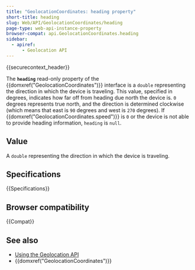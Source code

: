 ```yaml
---
title: "GeolocationCoordinates: heading property"
short-title: heading
slug: Web/API/GeolocationCoordinates/heading
page-type: web-api-instance-property
browser-compat: api.GeolocationCoordinates.heading
sidebar:
  - apiref:
      - Geolocation API
---
```


{{securecontext_header}}

The **`heading`** read-only property of the {{domxref("GeolocationCoordinates")}} interface is a `double` representing the direction in which the device is traveling. This value, specified in degrees, indicates how far off from heading due north the device is. `0` degrees represents true north, and the direction is determined clockwise (which means that east is `90` degrees and west is `270` degrees). If {{domxref("GeolocationCoordinates.speed")}} is `0` or the device is not able to provide heading information, `heading` is `null`.

## Value

A `double` representing the direction in which the device is traveling.

## Specifications

{{Specifications}}

## Browser compatibility

{{Compat}}

## See also

- [Using the Geolocation API](/en-US/docs/Web/API/Geolocation_API/Using_the_Geolocation_API)
- {{domxref("GeolocationCoordinates")}}
